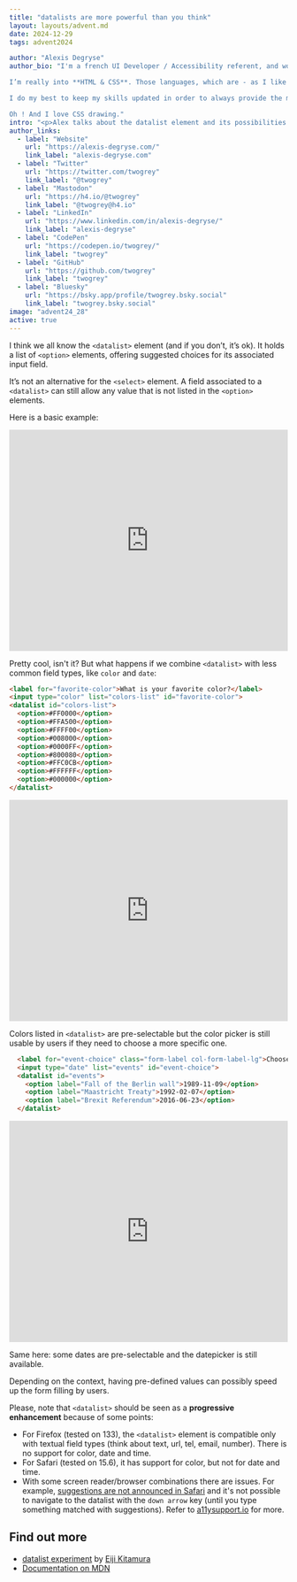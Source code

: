 ```yaml
---
title: "datalists are more powerful than you think"
layout: layouts/advent.md
date: 2024-12-29
tags: advent2024

author: "Alexis Degryse"
author_bio: "I'm a french UI Developer / Accessibility referent, and work at Astek, based in Lille, France. . I’m in charge of technical support of all topics related to web quality assurance (eco-conception, accessibility, privacy, SEO, responsive, ergonomics, etc.).

I’m really into **HTML & CSS**. Those languages, which are - as I like to say - easy to learn but hard to master, are my daily tools and constitute the main thread of my self-learning.

I do my best to keep my skills updated in order to always provide the most suitable solutions for any project and give best advices about the **implications** and **feasibility** of UI ideas.

Oh ! And I love CSS drawing."
intro: "<p>Alex talks about the datalist element and its possibilities extended by the combination with non-textual form field types.</p>"
author_links:
  - label: "Website"
    url: "https://alexis-degryse.com/"
    link_label: "alexis-degryse.com"
  - label: "Twitter"
    url: "https://twitter.com/twogrey"
    link_label: "@twogrey"
  - label: "Mastodon"
    url: "https://h4.io/@twogrey"
    link_label: "@twogrey@h4.io"
  - label: "LinkedIn"
    url: "https://www.linkedin.com/in/alexis-degryse/"
    link_label: "alexis-degryse"
  - label: "CodePen"
    url: "https://codepen.io/twogrey/"
    link_label: "twogrey"
  - label: "GitHub"
    url: "https://github.com/twogrey"
    link_label: "twogrey"
  - label: "Bluesky"
    url: "https://bsky.app/profile/twogrey.bsky.social"
    link_label: "twogrey.bsky.social"
image: "advent24_28"
active: true
---
```


I think we all know the `<datalist>` element (and if you don’t, it’s ok). It holds a list of `<option>` elements, offering suggested choices for its associated input field. 

It’s not an alternative for the `<select>` element. A field associated to a `<datalist>` can still allow any value that is not listed in the `<option>` elements.

Here is a basic example:

<iframe height="400" style="width: 100%;" scrolling="no" title="Demo textual datalist on Codepen" src="https://codepen.io/twogrey/embed/preview/QwLEwvG?default-tab=result" frameborder="no" loading="lazy" allowtransparency="true" allowfullscreen="true"></iframe>

Pretty cool, isn't it? But what happens if we combine `<datalist>` with less common field types, like `color` and `date`:

```html
<label for="favorite-color">What is your favorite color?</label>
<input type="color" list="colors-list" id="favorite-color">
<datalist id="colors-list">
  <option>#FF0000</option>
  <option>#FFA500</option>
  <option>#FFFF00</option>
  <option>#008000</option>
  <option>#0000FF</option>
  <option>#800080</option>
  <option>#FFC0CB</option>
  <option>#FFFFFF</option>
  <option>#000000</option>
</datalist>
```

<iframe height="400" style="width: 100%;" scrolling="no" title="Demo color type field with datalist on Codepen" src="https://codepen.io/twogrey/embed/preview/YPKWPao?default-tab=result" frameborder="no" loading="lazy" allowtransparency="true" allowfullscreen="true"></iframe>

Colors listed in `<datalist>` are pre-selectable but the color picker is still usable by users if they need to choose a more specific one.

```html
  <label for="event-choice" class="form-label col-form-label-lg">Choose a historical date</label>
  <input type="date" list="events" id="event-choice">
  <datalist id="events">
    <option label="Fall of the Berlin wall">1989-11-09</option>
    <option label="Maastricht Treaty">1992-02-07</option>
    <option label="Brexit Referendum">2016-06-23</option>
  </datalist>
```

<iframe height="400" style="width: 100%;" scrolling="no" title="Demo date type field with datalist on Codepen" src="https://codepen.io/twogrey/embed/preview/XJrKJyB?default-tab=result" frameborder="no" loading="lazy" allowtransparency="true" allowfullscreen="true"></iframe>

Same here: some dates are pre-selectable and the datepicker is still available. 

Depending on the context, having pre-defined values can possibly speed up the form filling by users.

Please, note that `<datalist>` should be seen as a **progressive enhancement** because of some points:
* For Firefox (tested on 133), the `<datalist>` element is compatible only with textual field types (think about text, url, tel, email, number). There is no support for color, date and time.
* For Safari (tested on 15.6), it has support for color, but not for date and time.
* With some screen reader/browser combinations there are issues. For example, [suggestions are not announced in Safari](https://a11ysupport.io/tests/tech__html__datalist/html__datalist_element/convey_role/vo_macos/safari) and it's not possible to navigate to the datalist with the `down arrow` key (until you type something matched with suggestions). Refer to [a11ysupport.io](https://a11ysupport.io/tech/html/datalist_element) for more.


## Find out more

* [datalist experiment](https://demo.agektmr.com/datalist/) by [Eiji Kitamura](https://bsky.app/profile/agektmr.com)
* [Documentation on MDN](https://developer.mozilla.org/en-US/docs/Web/HTML/Element/datalist)